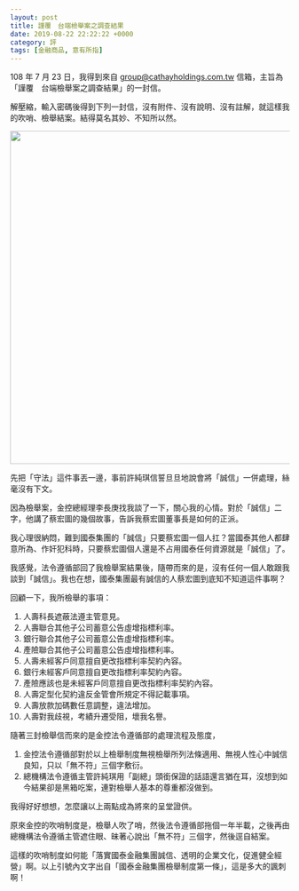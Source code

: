 ```yaml
---
layout: post
title: 謹覆　台端檢舉案之調查結果
date: 2019-08-22 22:22:22 +0000
category: 評
tags: [金融商品, 意有所指]
---
```


108 年 7 月 23 日，我得到來自 group@cathayholdings.com.tw 信箱，主旨為「謹覆　台端檢舉案之調查結果」的一封信。

<!--more-->

解壓縮，輸入密碼後得到下列一封信，沒有附件、沒有說明、沒有註解，就這樣我的吹哨、檢舉結案。結得莫名其妙、不知所以然。

<img src="https://doltegg.github.io/cathax/assets/img/2019/reply1.jpg" style="width:600px"/>

先把「守法」這件事丟一邊，事前許純琪信誓旦旦地說會將「誠信」一併處理，絲毫沒有下文。

因為檢舉案，金控總經理李長庚找我談了一下，關心我的心情。對於「誠信」二字，他講了蔡宏圖的幾個故事，告訴我蔡宏圖董事長是如何的正派。

我心理很納悶，難到國泰集團的「誠信」只要蔡宏圖一個人扛？當國泰其他人都肆意所為、作奸犯科時，只要蔡宏圖個人還是不占用國泰任何資源就是「誠信」了。

我感覺，法令遵循部回了我檢舉案結果後，隨帶而來的是，沒有任何一個人敢跟我談到「誠信」。我也在想，國泰集團最有誠信的人蔡宏圖到底知不知道這件事啊？

回顧一下，我所檢舉的事項：
1. 人壽科長遮蔽法遵主管意見。
2. 人壽聯合其他子公司蓄意公告虛增指標利率。
3. 銀行聯合其他子公司蓄意公告虛增指標利率。
4. 產險聯合其他子公司蓄意公告虛增指標利率。
5. 人壽未經客戶同意擅自更改指標利率契約內容。
6. 銀行未經客戶同意擅自更改指標利率契約內容。
7. 產險應該也是未經客戶同意擅自更改指標利率契約內容。
8. 人壽定型化契約違反金管會所規定不得記載事項。
9. 人壽放款加碼數任意調整，違法增加。
10. 人壽對我歧視，考績升遷受阻，壞我名譽。

隨著三封檢舉信而來的是金控法令遵循部的處理流程及態度，
1. 金控法令遵循部對於以上檢舉制度無視檢舉所列法條適用、無視人性心中誠信良知，只以「無不符」三個字敷衍。
2. 總機構法令遵循主管許純琪用「副總」頭銜保證的話語還言猶在耳，沒想到如今結果卻是黑箱吃案，連對檢舉人基本的尊重都沒做到。

我得好好想想，怎麼讓以上兩點成為將來的呈堂證供。

原來金控的吹哨制度是，檢舉人吹了哨，然後法令遵循部拖個一年半載，之後再由總機構法令遵循主管遮住眼、昧著心說出「無不符」三個字，然後逕自結案。

這樣的吹哨制度如何能「落實國泰金融集團誠信、透明的企業文化，促進健全經營」啊。以上引號內文字出自「國泰金融集團檢舉制度第一條」，這是多大的諷刺啊！

